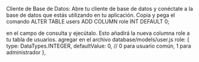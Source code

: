 Cliente de Base de Datos:
Abre tu cliente de base de datos y conéctate a la base de datos que estás utilizando en tu aplicación.
Copia y pega el comando ALTER TABLE users ADD COLUMN role INT DEFAULT 0;

en el campo de consulta y ejecútalo.
Esto añadirá la nueva columna role a tu tabla de usuarios.
agregar en el archivo database/models/user.js
role: {
type: DataTypes.INTEGER,
defaultValue: 0, // 0 para usuario común, 1 para administrador
},
